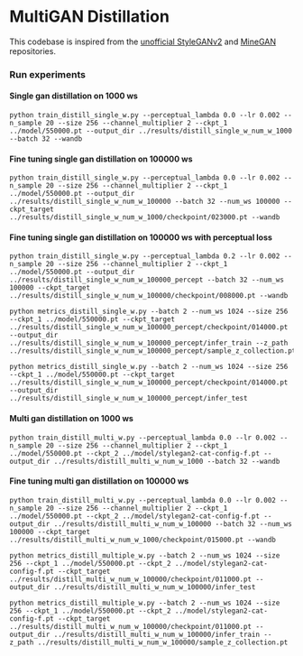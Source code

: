 # MultiGAN Distillation

This codebase is inspired from the [unofficial StyleGANv2](https://github.com/rosinality/stylegan2-pytorch) and [MineGAN](https://github.com/yaxingwang/MineGAN) repositories.

<!-- ### Preprocess datasets
```
python prepare_data.py  data/CatHead --out data/CatHead_lmdb --size 256
``` -->

<!-- ### Download pre-traind GAN models
This pretrained model is  [unoffical StyleGANv2 one](https://drive.google.com/file/d/1PQutd-JboOCOZqmd95XWxWrO8gGEvRcO/view), please cite this [repository](https://github.com/rosinality/stylegan2-pytorch) if you use the pretrained model. Given the downloaded pretrained model, we can creat new folder(e.g. 'model'), and move the downloaded model into this folder. 
 -->

### Run experiments

#### Single gan distillation on 1000 ws
```
python train_distill_single_w.py --perceptual_lambda 0.0 --lr 0.002 --n_sample 20 --size 256 --channel_multiplier 2 --ckpt_1 ../model/550000.pt --output_dir ../results/distill_single_w_num_w_1000 --batch 32 --wandb
```

#### Fine tuning single gan distillation on 100000 ws
```
python train_distill_single_w.py --perceptual_lambda 0.0 --lr 0.002 --n_sample 20 --size 256 --channel_multiplier 2 --ckpt_1 ../model/550000.pt --output_dir ../results/distill_single_w_num_w_100000 --batch 32 --num_ws 100000 --ckpt_target ../results/distill_single_w_num_w_1000/checkpoint/023000.pt --wandb
```

#### Fine tuning single gan distillation on 100000 ws with perceptual loss
```
python train_distill_single_w.py --perceptual_lambda 0.2 --lr 0.002 --n_sample 20 --size 256 --channel_multiplier 2 --ckpt_1 ../model/550000.pt --output_dir ../results/distill_single_w_num_w_100000_percept --batch 32 --num_ws 100000 --ckpt_target ../results/distill_single_w_num_w_100000/checkpoint/008000.pt --wandb

python metrics_distill_single_w.py --batch 2 --num_ws 1024 --size 256 --ckpt_1 ../model/550000.pt --ckpt_target ../results/distill_single_w_num_w_100000_percept/checkpoint/014000.pt --output_dir ../results/distill_single_w_num_w_100000_percept/infer_train --z_path ../results/distill_single_w_num_w_100000_percept/sample_z_collection.pt

python metrics_distill_single_w.py --batch 2 --num_ws 1024 --size 256 --ckpt_1 ../model/550000.pt --ckpt_target ../results/distill_single_w_num_w_100000_percept/checkpoint/014000.pt --output_dir ../results/distill_single_w_num_w_100000_percept/infer_test
```

#### Multi gan distillation on 1000 ws
```
python train_distill_multi_w.py --perceptual_lambda 0.0 --lr 0.002 --n_sample 20 --size 256 --channel_multiplier 2 --ckpt_1 ../model/550000.pt --ckpt_2 ../model/stylegan2-cat-config-f.pt --output_dir ../results/distill_multi_w_num_w_1000 --batch 32 --wandb
```

#### Fine tuning multi gan distillation on 100000 ws
```
python train_distill_multi_w.py --perceptual_lambda 0.0 --lr 0.002 --n_sample 20 --size 256 --channel_multiplier 2 --ckpt_1 ../model/550000.pt --ckpt_2 ../model/stylegan2-cat-config-f.pt --output_dir ../results/distill_multi_w_num_w_100000 --batch 32 --num_ws 100000 --ckpt_target ../results/distill_multi_w_num_w_1000/checkpoint/015000.pt --wandb

python metrics_distill_multiple_w.py --batch 2 --num_ws 1024 --size 256 --ckpt_1 ../model/550000.pt --ckpt_2 ../model/stylegan2-cat-config-f.pt --ckpt_target ../results/distill_multi_w_num_w_100000/checkpoint/011000.pt --output_dir ../results/distill_multi_w_num_w_100000/infer_test

python metrics_distill_multiple_w.py --batch 2 --num_ws 1024 --size 256 --ckpt_1 ../model/550000.pt --ckpt_2 ../model/stylegan2-cat-config-f.pt --ckpt_target ../results/distill_multi_w_num_w_100000/checkpoint/011000.pt --output_dir ../results/distill_multi_w_num_w_100000/infer_train --z_path ../results/distill_multi_w_num_w_100000/sample_z_collection.pt 


```

